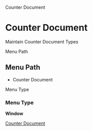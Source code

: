 
Counter Document
# Counter Document


Maintain Counter Document Types

Menu Path
## Menu Path



- Counter Document

Menu Type
### Menu Type

**Window**


[Counter Document](../../functional-guide/window/window-counter-document.md)